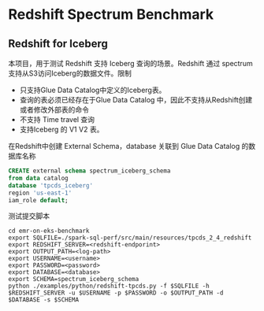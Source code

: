 # Redshift Spectrum Benchmark 


## Redshift for Iceberg
本项目，用于测试 Redshift 支持 Iceberg 查询的场景。Redshift 通过 spectrum 支持从S3访问Iceberg的数据文件。限制
* 只支持Glue Data Catalog中定义的Iceberg表。
* 查询的表必须已经存在于Glue Data Catalog 中，因此不支持从Redshift创建或者修改外部表的命令
* 不支持 Time travel 查询
* 支持Iceberg 的 V1 V2 表。

在Redshift中创建 External Schema，database 关联到 Glue Data Catalog 的数据库名称
```sql
CREATE external schema spectrum_iceberg_schema
from data catalog
database 'tpcds_iceberg'
region 'us-east-1'
iam_role default;
```

测试提交脚本
```shell
cd emr-on-eks-benchmark
export SQLFILE=./spark-sql-perf/src/main/resources/tpcds_2_4_redshift
export REDSHIFT_SERVER=<redshift-endporint>
export OUTPUT_PATH=<log-path>
export USERNAME=<username>
export PASSWORD=<password>
export DATABASE=<database>
export SCHEMA=spectrum_iceberg_schema
python ./examples/python/redshift-tpcds.py -f $SQLFILE -h $REDSHIFT_SERVER -u $USERNAME -p $PASSWORD -o $OUTPUT_PATH -d $DATABASE -s $SCHEMA
```

